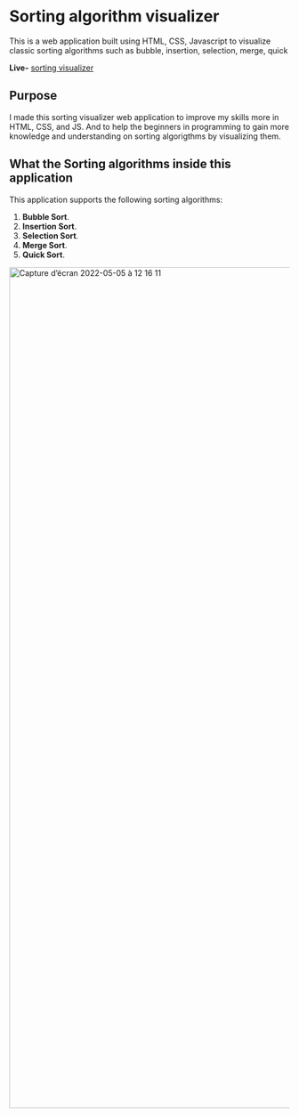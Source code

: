 # Sorting algorithm visualizer

This is a web application built using HTML, CSS, Javascript to visualize classic sorting algorithms such as bubble, insertion, selection, merge, quick 

**Live-** [sorting visualizer](https://johann-sorting-visualizer.netlify.app/) 

## Purpose

I made this sorting visualizer web application to improve my skills more in
HTML, CSS, and JS. And to help the beginners in programming to gain more knowledge and understanding on sorting algorigthms by visualizing them.

## What the Sorting algorithms inside this application

This application supports the following sorting algorithms:

1. **Bubble Sort**.
2. **Insertion Sort**.
3. **Selection Sort**.
4. **Merge Sort**.
5. **Quick Sort**.

<img width="1512" alt="Capture d’écran 2022-05-05 à 12 16 11" src="https://user-images.githubusercontent.com/95428531/166904186-5535719c-4a68-41a8-8a93-b2b75b4211bf.png">
